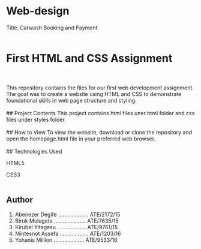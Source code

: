 # Web-design
Title: Carwash Booking and Payment 
<br>
<br>

# First HTML and CSS Assignment
<br>
<br>
This repository contains the files for our first web development assignment. The goal was to create a website using HTML and CSS to demonstrate foundational skills in web page structure and styling.
<br>
<br>
## Project Contents    
This project contains html files uner html folder and css files under styles folder. 

<br>
<br>
## How to View     
To view the website, download or clone the repository and open the homepage.html file in your preferred web browser.
<br>
<br>
## Technologies Used    

HTML5

CSS3
<br>
<br>
## Author     

1. Abenezer Degife .................... ATE/2172/15
2. Biruk Mulugeta ..................... ATE/7635/15
3. Kirubel Yitagesu ................... ATE/9761/15
4. Mintesnot Assefa ................... ATE/1203/16
5. Yohanis Million .................... ATE/9533/16

